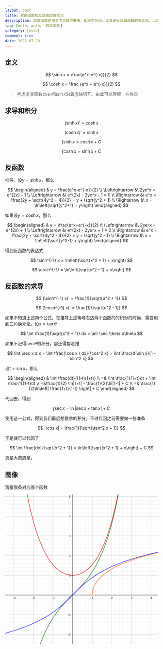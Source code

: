 ```yaml
---
layout: post
title: 双曲函数和反双曲函数笔记
description: 双曲函数的相关内容偶尔要用，却经常忘记，尤其是反双曲函数的表达式，以及和它们相关的积分
tag: [note, math， 双曲函数]
category: [note]
comment: true
date: 2022-07-28
---
```


## 定义

$$
\sinh x = \frac{e^x-e^{-x}}{2}
$$

$$
\cosh x = \frac {e^x + e^{-x}}{2}
$$

> 考虑复变函数$\cos x$和$\sin x$沿着虚轴切开。由此可以理解一些性质

## 求导和积分

$$
(\sinh x)' = \cosh x
$$

$$
(\cosh x)' = \sinh x
$$

$$
\int \sinh x = \cosh x +C
$$

$$
\int \cosh x = \sinh x + C
$$

## 反函数

推导，设$y = \sinh x$，那么

$$
\begin{aligned}
& y = \frac{e^x-e^{-x}}{2} \\
\Leftrightarrow &\ 2ye^x = e^{2x} - 1 \\
\Leftrightarrow &\ e^{2x} - 2ye^x - 1 = 0 \\ 
\Rightarrow &\ e^x = \frac{2y + \sqrt{4y^2 + 4}}{2} = y + \sqrt{y^2 + 1} \\
\Rightarrow &\ x = \ln\left(\sqrt{y^2+1} + y\right)
\end{aligned}
$$

如果设$y = \cosh x$，那么

$$
\begin{aligned}
& y = \frac{e^x+e^{-x}}{2} \\
\Leftrightarrow &\ 2ye^x = e^{2x} + 1 \\
\Leftrightarrow &\ e^{2x} - 2ye^x + 1 = 0 \\ 
\Rightarrow &\ e^x = \frac{2y + \sqrt{4y^2 - 4}}{2} = y + \sqrt{y^2 - 1} \\
\Rightarrow &\ x = \ln\left(\sqrt{y^2-1} + y\right)
\end{aligned}
$$



得到反函数的表达式

$$
\sinh^{-1} x = \ln\left(\sqrt{x^2 + 1} + x\right)
$$

$$
\cosh^{-1} = \ln\left(\sqrt{x^2 - 1} + x\right)
$$

## 反函数的求导

$$
(\sinh^{-1} x)' = \frac{1}{\sqrt{u^2 + 1}}
$$

$$
(\cosh^{-1} x)' = \frac{1}{\sqrt{u^2 - 1}}
$$

如果不知道上述两个公式，在推导上述等号右边两个函数的的积分的时候，需要用到三角换元法。设$x = \tan \theta$

$$
\int \frac{1}{\sqrt{x^2 + 1}} dx = \int \sec \theta d\theta
$$

如果不记得$\sec\theta$的积分，那还得接着推

$$
\int \sec x d x = \int \frac{\cos x \ dx}{\cos^2 x} = \int \frac{d \sin x}{1 - \sin^2 x}
$$

设$t = \sin x$，那么

$$
\begin{aligned}
& \int \frac{dt}{(1-t)(1+t)} \\ 
=& \int \frac{1}{1+t}dt + \int \frac{1}{1-t}dt \\
=&\frac{1}{2} \ln|1+t| - \frac{1}{2}\ln|1-t| + C \\
=& \frac{1}{2}\ln\left| \frac{1+t}{1-t} \right| + C
\end{aligned}
$$

代回去，得到

$$
\int \sec x = \ln | \sec x + \tan x| + C
$$

使用这一公式，得到我们最后想要求的积分，不过代回之前需要做一些准备

$$
|\cos x| = \frac{1}{\sqrt{\tan^2 x + 1}}
$$

于是就可以代回了

$$
\int \frac{dx}{\sqrt{x^2 + 1}} = \ln\left(\sqrt{x^2 + 1} + x\right) + C
$$

真是大费周章。

## 图像

猜猜哪条对应哪个函数

![](./img/2.png)


